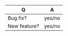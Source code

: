 | Q             | A
| ------------- | ---
| Bug fix?      | yes/no
| New feature?  | yes/no

<!--
Write a short README entry for your feature/bugfix here (replace this comment block.)

Do NOT send pull request to `master` branch.
Please send to `develop` branch instead.
Any PR to `master` branch will NOT be merged.
-->
